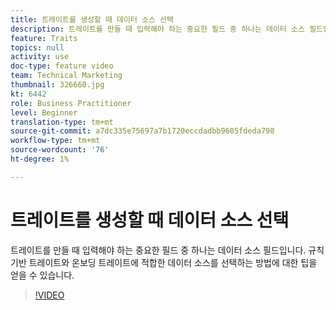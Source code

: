 ```yaml
---
title: 트레이트를 생성할 때 데이터 소스 선택
description: 트레이트를 만들 때 입력해야 하는 중요한 필드 중 하나는 데이터 소스 필드입니다. 규칙 기반 트레이트와 온보딩 트레이트에 적합한 데이터 소스를 선택하는 방법에 대한 팁을 얻을 수 있습니다.
feature: Traits
topics: null
activity: use
doc-type: feature video
team: Technical Marketing
thumbnail: 326660.jpg
kt: 6442
role: Business Practitioner
level: Beginner
translation-type: tm+mt
source-git-commit: a7dc335e75697a7b1720eccdadbb9605fdeda798
workflow-type: tm+mt
source-wordcount: '76'
ht-degree: 1%

---
```



# 트레이트를 생성할 때 데이터 소스 선택

트레이트를 만들 때 입력해야 하는 중요한 필드 중 하나는 데이터 소스 필드입니다. 규칙 기반 트레이트와 온보딩 트레이트에 적합한 데이터 소스를 선택하는 방법에 대한 팁을 얻을 수 있습니다.

>[!VIDEO](https://video.tv.adobe.com/v/326660/?quality=12&learn=on)
